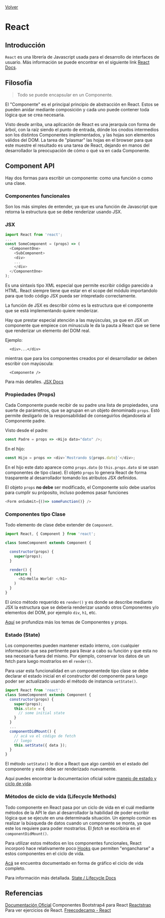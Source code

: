 [Volver](../README.md)

# React

## Introducción

`React` es una librería de Javascript usada para el desarrollo de interfaces de usuario.
Más información se puede encontrar en el siguiente link
[React Docs](https://reactjs.org/docs/getting-started.html).

## Filosofía

> Todo se puede encapsular en un Componente.

El "Componente" es el principal principio de abstracción en React. Estos se pueden anidar mediante composición y cada uno puede contener toda lógica que se crea necesaria.

Visto desde arriba, una aplicación de React es una jerarquía con forma de árbol, con la raíz siendo el punto de entrada, dónde los cnodos intermedios son los distintos Componentes implementados, y las hojas son elementos válidos del DOM. La tarea de "plasmar" las hojas en el browser para que este muestre el resultado es una tarea de React, dejando en manos del desarrollador la preocupación de cómo o qué va en cada Componente.

## Component API

Hay dos formas para escribir un componente: como una función o como una clase.

### Componentes funcionales

Son los más simples de entender, ya que es una función de Javascript que retorna la estructura que se debe renderizar usando JSX.

### JSX

```javascript
import React from 'react';
...
const SomeComponent = (props) => (
  <ComponentOne>
    <SubComponent>
    <div>
    ...
    </div>
  </ComponentOne>
);
```

Es una sintaxís tipo XML especial que permite escribir código parecido a HTML. React siempre tiene que estar en el scope del módulo importandolo para que todo código JSX pueda ser intepretado correctamente.

La función de JSX es describir cómo es la estructura que el componente que se está implementando quiere renderizar.

Hay que prestar especial atención a las mayúsculas, ya que en JSX un componente que empiece con mínuscula le da la pauta a React que se tiene que renderizar un elemento del DOM real.

Ejemplo:

```
  <div>...</div>
```

mientras que para los componentes creados por el desarrollador se deben escribir con mayúscula:

```
  <Componente />
```

Para más detalles. [JSX Docs](https://reactjs.org/docs/introducing-jsx.html)

### Propiedades (Props)

Cada Componente puede recibir de su padre una lista de propiedades, una suerte de parámetros, que se agrupan en un objeto denominado `props`. Estó permite desligarlo de la responsabilidad de conseguirlos dejandosela al Componente padre.

Visto desde el padre:

```javascript
const Padre = props => <Hijo dato="dato" />;
```

En el hijo:

```javascript
const Hijo = props => <div>`Mostrando ${props.dato}`</div>;
```

En el hijo este dato aparece como `props.dato` (o `this.props.dato` si se usan componentes de tipo clase). El objeto `props` lo genera React de forma trasparente al desarrollador tomando los atributos JSX definidos.

El objeto `props` **no debe** ser modificado, el Componente solo debe usarlos para cumplir su próposito, incluso podemos pasar funciones
```javascript
<Form onSubmit={()=> someFunction()} />
```

### Componentes tipo Clase

Todo elemento de clase debe extender de `Component`.

```javascript
import React, { Component } from 'react';

class SomeComponent extends Component {

  constructor(props) {
    super(props);
  }

  render() {
    return (
      <h1>Hello World! </h1>
    )
  }
}
```

El único método requerido es `render()` y es donde se describe mediante JSX la estructura que se debería renderizar usando otros Componentes y/o elementos del DOM, por ejemplo `div`, `h1`, etc.

[Aquí](https://reactjs.org/docs/components-and-props.html) se profundiza más los temas de Componentes y props.

### Estado (State)

Los componentes pueden mantener estado interno, con cualquier información que sea pertinente para llevar a cabo su función y que esta no sea necesaria fuera del mismo. Por ejemplo, conservar los datos de un fetch para luego mostrarlos en el `render()`.


Para usar esta funcionalidad en un compoenentede tipo clase se debe declarar el estado inicial en el constructor del componente para luego poder ser actualizado usando el método de instancia `setState()`.

```javascript
import React from 'react';
class SomeComponent extends Component {
  constructor(props) {
    super(props);
    this.state = {
      // some initial state
    }
  }
  ...
  componentDidMount() {
    // acá va el código de fetch
    // luego
    this.setState({ data });
  }
}
```

El método `setState()` le dice a React que algo cambió en el estado del componente y este debe ser renderizado nuevamente.

Aquí puedes encontrar la documentacion oficial sobre [manejo de estado y ciclo de vida](https://es.reactjs.org/docs/state-and-lifecycle.html).

### Métodos de ciclo de vida (Lifecycle Methods)

Todo componente en React pasa por un ciclo de vida en el cuál mediante métodos de la API le dan al desarrollador la habilidad de poder escribir lógica que se ejecute en una determinada situación. Un ejemplo común es realizar la búsqueda de datos cuando un componente se monta, ya que este los requiere para poder mostrarlos. El _fetch_ se escribiría en el `componentDidMount()`.

Para utilizar estos métodos en los componentes funcionales, React incorporó hace relativamente poco [Hooks](https://reactjs.org/docs/hooks-intro.html) que permiten "engancharse" a estos componentes en el ciclo de vida.

[Acá](http://projects.wojtekmaj.pl/react-lifecycle-methods-diagram/) se encuentra documentado en forma de gráfico el ciclo de vida completo.

Para información más detallada. [State / Lifecycle Docs](https://reactjs.org/docs/react-component.html)


## Referencias
[Documentación Oficial](https://es.reactjs.org/)
Componentes Bootstrap4 para React [Reactstrap](https://reactstrap.github.io/)
Para ver ejercicios de React. [Freecodecamp - React](https://learn.freecodecamp.org/front-end-libraries/react/)
